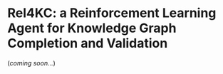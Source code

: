 # Rel4KC: a Reinforcement Learning Agent for Knowledge Graph Completion and Validation
(*coming soon...*)
